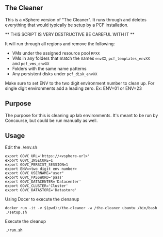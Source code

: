 ## The Cleaner

This is a vSphere version of "The Cleaner".  It runs through and deletes everything that would typically be setup by a PCF installation.

** THIS SCRIPT IS VERY DESTRUCTIVE BE CAREFUL WITH IT **

It will run through all regions and remove the following:

- VMs under the assigned resource pool `RPXX`
- VMs in any folders that match the names `envXX`, `pcf_templates_envXX` and `pcf_vms_envXX`
- Folders with the same name patterns
- Any persistent disks under `pcf_disk_envXX`

Make sure to set ENV to the two digit environment number to clean up.  For single digit
environments add a leading zero.  Ex:  ENV=01 or ENV=23

## Purpose

The purpose for this is cleaning up lab environments.  It's meant to be run by Concourse, but could be run manually as well.

## Usage

Edit the ./env.sh 

```
export GOVC_URL='https://<vsphere-url>'
export GOVC_INSECURE=1
export GOVC_PERSIST_SESSION=1
export ENV=<two digit env number>
export GOVC_USERNAME="user"
export GOVC_PASSWORD='pass'
export GOVC_DATACENTER='Datacenter'
export GOVC_CLUSTER='Cluster'
export GOVC_DATASTORE='Datastore'
```

Using Docer to execute the clenanup

```
docker run -it -v $(pwd):/the-cleaner -w /the-cleaner ubuntu /bin/bash
./setup.sh
```

Execute the cleanup

```
./run.sh
```
